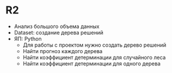 # R2
+ Анализ большого объема данных
+ Dataset: создание дерева решений
+ ЯП: Python
  + Для работы с проектом нужно создать дерево решений
  + Найти прогноз каждого дерева
  + Найти коэффициент детерминации для случайного леса
  + Найти коэффициент детерминации для одного дерева
